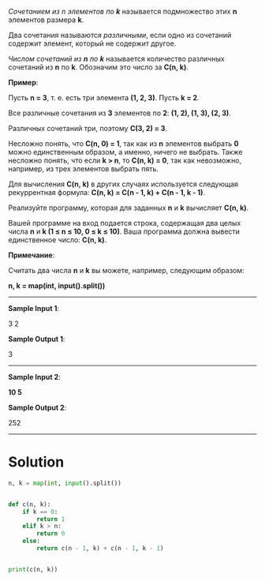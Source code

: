 *Сочетанием из n элементов по **k*** называется подмножество этих **n** элементов размера **k**.

Два сочетания называются *различными*, если одно из сочетаний содержит элемент, который не содержит другое.

*Числом сочетаний из **n** по **k*** называется количество различных сочетаний из **n** по **k**. Обозначим это число за **C(n, k)**.

**Пример**:

Пусть **n = 3**, т. е. есть три элемента **(1, 2, 3)**. Пусть **k = 2**.

Все различные сочетания из **3** элементов по **2**: **(1, 2), (1, 3), (2, 3)**.

Различных сочетаний три, поэтому **C(3, 2) = 3**.

Несложно понять, что **C(n, 0) = 1**, так как из **n** элементов выбрать **0** можно единственным образом, а именно, ничего не выбрать. Также несложно понять, что если **k > n**, то **C(n, k) = 0**, так как невозможно, например, из трех элементов выбрать пять.

Для вычисления **C(n, k)** в других случаях используется следующая рекуррентная формула: **C(n, k) = C(n - 1, k) + C(n - 1, k - 1)**.

Реализуйте программу, которая для заданных **n** и **k** вычисляет **C(n, k)**.

Вашей программе на вход подается строка, содержащая два целых числа **n** и **k (1 ≤ n ≤ 10, 0 ≤ k ≤ 10)**. Ваша программа должна вывести единственное число: **C(n, k)**.

**Примечание**:

Считать два числа **n** и **k﻿** вы можете, например, следующим образом:

**n, k = map(int, input().split())**

---

**Sample Input 1**:

3 2

**Sample Output 1**:

3

---

**Sample Input 2**:

**10 5**

**Sample Output 2**:

252

---

# Solution
```python
n, k = map(int, input().split())


def c(n, k):
    if k == 0:
        return 1
    elif k > n:
        return 0
    else:
        return c(n - 1, k) + c(n - 1, k - 1)


print(c(n, k))
```
